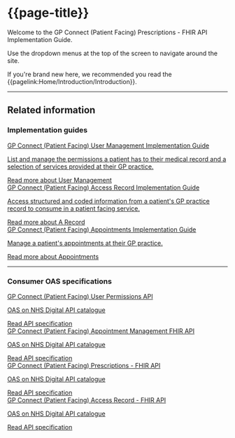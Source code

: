 # {{page-title}}

Welcome to the GP Connect (Patient Facing) Prescriptions - FHIR API Implementation Guide.

Use the dropdown menus at the top of the screen to navigate around the site.

If you're brand new here, we recommended you read the {{pagelink:Home/Introduction/Introduction}}.

---

<div class="nhsd-o-card-list">
    <div class="nhsd-t-grid">
        <h2 class="nhsd-t-heading-xl nhsd-t-text-align-center">Related information</h2>
        <h3 class="nhsd-t-heading-xl nhsd-t-text-align-center">Implementation guides</h3>
        <div class="nhsd-t-row nhsd-o-card-list__items ">
            <div class="nhsd-t-col-xs-12 nhsd-t-col-s-4">
                <div class="nhsd-m-card">
                    <a href="https://simplifier.net/guide/GP-Connect-Patient-Facing-User-Management/Home?version=current" class="nhsd-a-box-link " aria-label="GP Connect APIs">
                        <div class="nhsd-a-box nhsd-a-box--bg-blue">
                            <div class="nhsd-m-card__content_container">
                                <div class="nhsd-m-card__content-box">
                                    <span class="nhsd-t-heading-s">GP Connect (Patient Facing) User Management Implementation Guide</span>
                                    <p class="nhsd-t-body-s">List and manage the permissions a patient has to their medical record and a selection of services provided at their GP practice.</p>
                                </div>
                                <div class="nhsd-m-card__button-box">
                                    <span class="nhsd-a-button nhsd-a-button--invert">
                                        <span class="nhsd-a-button__label">Read more about User Management</span>
                                    </span>
                                </div>
                            </div>
                        </div>
                    </a>
                </div>
           </div>
            <div class="nhsd-t-col-xs-12 nhsd-t-col-s-4">
                <div class="nhsd-m-card">
                    <a href="https://simplifier.net/guide/GP-Connect-Patient-Facing-Access-Record/Home?version=current" class="nhsd-a-box-link " aria-label="GP Connect APIs">
                        <div class="nhsd-a-box nhsd-a-box--bg-blue">
                            <div class="nhsd-m-card__content_container">
                                <div class="nhsd-m-card__content-box">
                                    <span class="nhsd-t-heading-s">GP Connect (Patient Facing) Access Record Implementation Guide</span>
                                    <p class="nhsd-t-body-s">Access structured and coded information from a patient's GP practice record to consume in a patient facing service.</p>
                                </div>
                                <div class="nhsd-m-card__button-box">
                                    <span class="nhsd-a-button nhsd-a-button--invert">
                                        <span class="nhsd-a-button__label">Read more about A Record</span>
                                    </span>
                                </div>
                            </div>
                        </div>
                    </a>
                </div>
           </div>
           <div class="nhsd-t-col-xs-12 nhsd-t-col-s-4">
                <div class="nhsd-m-card">
                    <a href="https://simplifier.net/guide/GP-Connect-Patient-Facing-Appointments-Management/Home?version=current" class="nhsd-a-box-link " aria-label="GP Connect APIs">
                        <div class="nhsd-a-box nhsd-a-box--bg-blue">
                            <div class="nhsd-m-card__content_container">
                                <div class="nhsd-m-card__content-box">
                                    <span class="nhsd-t-heading-s">GP Connect (Patient Facing) Appointments Implementation Guide</span>
                                    <p class="nhsd-t-body-s">Manage a patient's appointments at their GP practice.</p>
                                </div>
                                <div class="nhsd-m-card__button-box">
                                    <span class="nhsd-a-button nhsd-a-button--invert">
                                        <span class="nhsd-a-button__label">Read more about Appointments</span>
                                    </span>
                                </div>
                            </div>
                        </div>
                    </a>
                </div>
            </div>
        </div>
        <hr>
        <h3 class="nhsd-t-heading-xl nhsd-t-text-align-center">Consumer OAS specifications</h3>
        <div class="nhsd-t-row nhsd-o-card-list__items ">
           <div class="nhsd-t-col-xs-12 nhsd-t-col-s-4">
                <div class="nhsd-m-card">
                    <a href="https://digital.nhs.uk/developer/api-catalogue/gp-connect-patient-facing-user-permissions" class="nhsd-a-box-link " aria-label="GP Connect APIs">
                        <div class="nhsd-a-box nhsd-a-box--bg-blue">
                            <div class="nhsd-m-card__content_container">
                                <div class="nhsd-m-card__content-box">
                                    <span class="nhsd-t-heading-s">GP Connect (Patient Facing) User Permissions API</span>
                                    <p class="nhsd-t-body-s">OAS on NHS Digital API catalogue</p>
                                </div>
                                <div class="nhsd-m-card__button-box">
                                    <span class="nhsd-a-button nhsd-a-button--invert">
                                        <span class="nhsd-a-button__label">Read API specification</span>
                                    </span>
                                </div>
                            </div>
                        </div>
                    </a>
                </div>
            </div>
           <div class="nhsd-t-col-xs-12 nhsd-t-col-s-4">
                <div class="nhsd-m-card">
                    <a href="https://digital.nhs.uk/developer/api-catalogue/gp-connect-patient-facing-appointment-management-fhir" class="nhsd-a-box-link " aria-label="GP Connect APIs">
                        <div class="nhsd-a-box nhsd-a-box--bg-blue">
                            <div class="nhsd-m-card__content_container">
                                <div class="nhsd-m-card__content-box">
                                    <span class="nhsd-t-heading-s">GP Connect (Patient Facing) Appointment Management FHIR API</span>
                                    <p class="nhsd-t-body-s">OAS on NHS Digital API catalogue</p>
                                </div>
                                <div class="nhsd-m-card__button-box">
                                    <span class="nhsd-a-button nhsd-a-button--invert">
                                        <span class="nhsd-a-button__label">Read API specification</span>
                                    </span>
                                </div>
                            </div>
                        </div>
                    </a>
                </div>
            </div>
           <div class="nhsd-t-col-xs-12 nhsd-t-col-s-4">
                <div class="nhsd-m-card">
                    <a href="https://digital.nhs.uk/developer/api-catalogue/gp-connect-patient-facing-prescriptions-fhir" class="nhsd-a-box-link " aria-label="GP Connect APIs">
                        <div class="nhsd-a-box nhsd-a-box--bg-blue">
                            <div class="nhsd-m-card__content_container">
                                <div class="nhsd-m-card__content-box">
                                    <span class="nhsd-t-heading-s">GP Connect (Patient Facing) Prescriptions - FHIR API</span>
                                    <p class="nhsd-t-body-s">OAS on NHS Digital API catalogue</p>
                                </div>
                                <div class="nhsd-m-card__button-box">
                                    <span class="nhsd-a-button nhsd-a-button--invert">
                                        <span class="nhsd-a-button__label">Read API specification</span>
                                    </span>
                                </div>
                            </div>
                        </div>
                    </a>
                </div>
            </div>
           <div class="nhsd-t-col-xs-12 nhsd-t-col-s-4">
                <div class="nhsd-m-card">
                    <a href="https://digital.nhs.uk/developer/api-catalogue/gp-connect-patient-facing-access-record-fhir" class="nhsd-a-box-link " aria-label="GP Connect APIs">
                        <div class="nhsd-a-box nhsd-a-box--bg-blue">
                            <div class="nhsd-m-card__content_container">
                                <div class="nhsd-m-card__content-box">
                                    <span class="nhsd-t-heading-s">GP Connect (Patient Facing) Access Record - FHIR API</span>
                                    <p class="nhsd-t-body-s">OAS on NHS Digital API catalogue</p>
                                </div>
                                <div class="nhsd-m-card__button-box">
                                    <span class="nhsd-a-button nhsd-a-button--invert">
                                        <span class="nhsd-a-button__label">Read API specification</span>
                                    </span>
                                </div>
                            </div>
                        </div>
                    </a>
                </div>
            </div>
        </div>
    </div>
</div>
